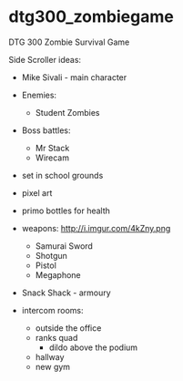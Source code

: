 # dtg300_zombiegame
DTG 300 Zombie Survival Game


Side Scroller 
ideas:
- Mike Sivali - main character
- Enemies:
	- Student Zombies
- Boss battles:
	- Mr Stack
	- Wirecam

- set in school grounds
- pixel art
- primo bottles for health
- weapons: http://i.imgur.com/4kZny.png
	- Samurai Sword
	- Shotgun
	- Pistol
	- Megaphone
- Snack Shack - armoury
- intercom
rooms:
	- outside the office
	- ranks quad
		- dildo above the podium
	- hallway 
	- new gym
